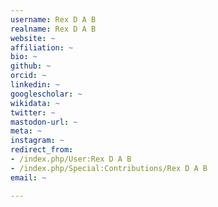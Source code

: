 ```yaml
---
username: Rex D A B
realname: Rex D A B
website: ~
affiliation: ~
bio: ~
github: ~
orcid: ~
linkedin: ~
googlescholar: ~
wikidata: ~
twitter: ~
mastodon-url: ~
meta: ~
instagram: ~
redirect_from:
- /index.php/User:Rex D A B
- /index.php/Special:Contributions/Rex D A B
email: ~

---
```

